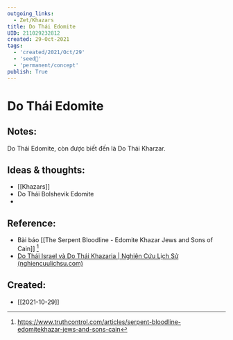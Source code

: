 ```yaml
---
outgoing_links:
  - Zet/Khazars
title: Do Thái Edomite
UID: 211029232812
created: 29-Oct-2021
tags:
  - 'created/2021/Oct/29'
  - 'seed🥜'
  - 'permanent/concept'
publish: True
---
```

# Do Thái Edomite

## Notes:
Do Thái Edomite, còn được biết đến là Do Thái Kharzar.

## Ideas & thoughts:
- [[Khazars]]
- Do Thái Bolshevik Edomite
- 
## Reference:
- Bài báo [[The Serpent Bloodline - Edomite Khazar Jews and Sons of Cain]] [^1]
- [Do Thái Israel và Do Thái Khazaria | Nghiên Cứu Lịch Sử (nghiencuulichsu.com)](https://nghiencuulichsu.com/2013/11/01/do-thai-israel-va-do-thai-khazaria/)

[^1]: https://www.truthcontrol.com/articles/serpent-bloodline-edomitekhazar-jews-and-sons-cain


## Created:
- [[2021-10-29]]
